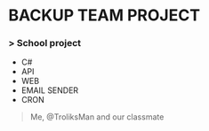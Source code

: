 # BACKUP TEAM PROJECT
### > School project
  * C#
  * API
  * WEB
  * EMAIL SENDER
  * CRON 
 >Me, @TroliksMan and our classmate

